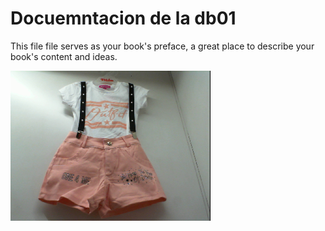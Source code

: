 # Docuemntacion de la db01

This file file serves as your book's preface, a great place to describe your book's content and ideas.

![](/assets/arr.jpg)




